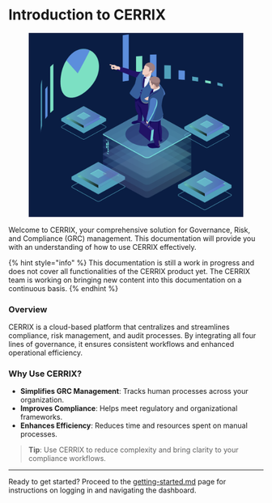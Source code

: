 # Introduction to CERRIX

<figure><img src=".gitbook/assets/Screenshot 2024-11-27 at 10.51.37.png" alt=""><figcaption></figcaption></figure>

Welcome to CERRIX, your comprehensive solution for Governance, Risk, and Compliance (GRC) management. This documentation will provide you with an understanding of how to use CERRIX effectively.

{% hint style="info" %}
This documentation is still a work in progress and does not cover all functionalities of the CERRIX product yet. The CERRIX team is working on bringing new content into this documentation on a continuous basis.
{% endhint %}

### Overview

CERRIX is a cloud-based platform that centralizes and streamlines compliance, risk management, and audit processes. By integrating all four lines of governance, it ensures consistent workflows and enhanced operational efficiency.

### Why Use CERRIX?

* **Simplifies GRC Management**: Tracks human processes across your organization.
* **Improves Compliance**: Helps meet regulatory and organizational frameworks.
* **Enhances Efficiency**: Reduces time and resources spent on manual processes.

> **Tip**: Use CERRIX to reduce complexity and bring clarity to your compliance workflows.

***

Ready to get started? Proceed to the [getting-started.md](cerrix-functionalities/getting-started.md "mention") page for instructions on logging in and navigating the dashboard.
